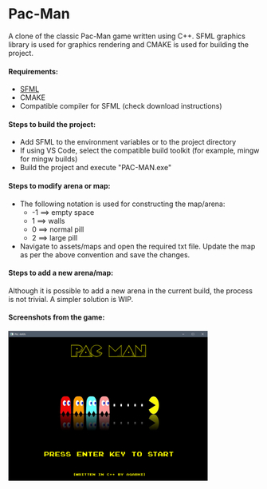 # Pac-Man

A clone of the classic Pac-Man game written using C++. SFML graphics library is used for graphics rendering and CMAKE is used for building the project. 

#### Requirements:
* [SFML](https://www.sfml-dev.org/)
* CMAKE
* Compatible compiler for SFML (check download instructions)

#### Steps to build the project:
* Add SFML to the environment variables or to the project directory
* If using VS Code, select the compatible build toolkit (for example, mingw for mingw builds)
* Build the project and execute "PAC-MAN.exe"

#### Steps to modify arena or map:
* The following notation is used for constructing the map/arena:
  * -1  ==> empty space
  * 1   ==> walls
  * 0   ==> normal pill
  * 2   ==> large pill
* Navigate to assets/maps and open the required txt file. Update the map as per the above convention and save the changes.

#### Steps to add a new arena/map:
Although it is possible to add a new arena in the current build, the process is not trivial. A simpler solution is WIP.

#### Screenshots from the game:
<img src="https://github.com/agabhi017/Pac-Man/blob/main/assets/screenshots/home.png" width="400" height="300">


